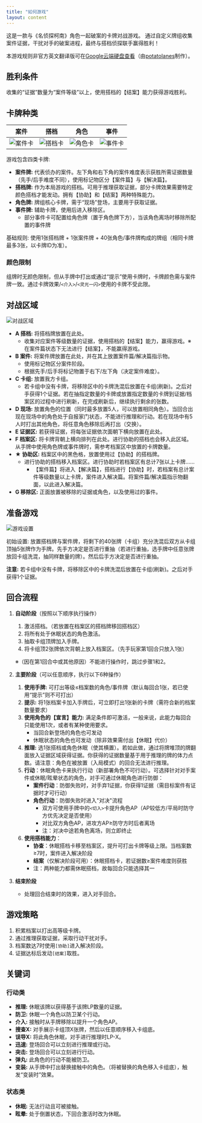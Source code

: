 ```yaml
---
title: "如何游戏"
layout: content
---
```


这是一款与《名侦探柯南》角色一起破案的卡牌对战游戏。
通过自定义牌组收集案件证据，干扰对手的破案进程，最终与搭档侦探联手赢得胜利！

本游戏规则非官方英文翻译版可在[Google云端硬盘查看](https://drive.google.com/drive/folders/1BZEynJiohcfcnQyTDPPjC936GzdK6Isw?usp=sharing)（由[potatolanes](https://twitter.com/potatolanes)制作）。

## 胜利条件

收集的“证据”数量为“案件等级”以上，使用搭档的【结案】能力获得游戏胜利。

## 卡牌种类

|案件|搭档|角色|事件|
|---|---|---|---|
| ![案件卡](img/card-case.jpg) | ![搭档卡](img/card-partner.jpg) | ![角色卡](img/card-character.jpg) | ![事件卡](img/card-event.jpg) |

游戏包含四类卡牌:

* **案件牌:** 代表侦办的案件。左下角和右下角的案件难度表示获胜所需证据数量（先手/后手难度不同），使用标记物区分【案件篇】与【解决篇】。
* **搭档牌:** 作为本局游戏的搭档。可用于推理获取证据，部分卡牌效果需要特定颜色搭档才能发动。拥有【协助】和【结案】两种特殊能力。
* **角色牌:** 牌组核心卡牌，需于“现场”登场，主要用于获取证据。
* **事件牌:** 辅助卡牌，使用后进入移除区。
  * 部分事件卡可配置给角色牌（置于角色牌下方），当该角色离场时移除所配置的事件牌

基础规则: 使用1张搭档牌 + 1张案件牌 + 40张角色/事件牌构成的牌组（相同卡牌最多3张，以卡牌ID为准）。

### 颜色限制

组牌时无颜色限制，但从手牌中打出或通过“提示”使用卡牌时，卡牌颜色需与案件牌一致。通过卡牌效果/`<介入>`/`<灵光一闪>`使用的卡牌不受此限。

## 对战区域

![对战区域](img/board.jpg)


* **A 搭档:** 将搭档牌放置在此处。
  * 收集对应案件等级数量的证据，使用搭档的【结案】能力，赢得游戏。※在案件篇状态下无法进行【结案】，不能赢得游戏。
* **B 案件:** 将案件牌放置在此处，并在其上放置案件篇/解决篇指示物。
  * 使用标记物区分案件阶段。
  * 根据先手/后手将标记物置于右下/左下角（决定案件难度）。
* **C 卡组:** 放置我方卡组。
  * 若卡组中没有卡牌，将移除区中的卡牌洗混后放置在卡组(刷新)。之后对手获得1个证据。若在抽指定数量的卡牌或放置指定数量的卡牌到证据/档案区的过程中进行刷新，在完成刷新后，继续执行剩余的张数。
* **D 现场:** 放置角色的位置（同时最多放置5人，可以放置相同角色）。当回合出现在现场中的角色处于自报家门状态，不能进行推理和行动。若在现场中有5人时打出其他角色，将任意角色移除后再打出（交换）。
* **E 证据区:** 若获得证据，将每张证据依次面朝下横向放置在此处。
* **F 档案区:** 将卡牌背朝上横向排列在此处。进行协助的搭档也会移入此区域。从手牌中使用角色牌或事件牌时，需参考档案区中放置的卡牌数量。
* **★ 协助区:** 档案区中的黑色格，放置使用过【协助】的搭档牌。
  * 进行协助的搭档移入档案区。进行协助时若档案区有总计7张以上卡牌……
    * 【案件篇】将进入【解决篇】，搭档进行【协助】时，若档案有总计案件等级数量以上卡牌，案件进入解决篇。将案件篇/解决篇指示物翻面，以此进入解决篇。
* **G 移除区:** 正面放置被移除的证据或角色，以及使用过的事件。

## 准备游戏

![游戏设置](img/board2.jpg)

初始设置: 放置搭档牌与案件牌，将剩下的40张牌（卡组）充分洗混后双方从卡组顶抽5张牌作为手牌。先手方决定是否进行重抽（若进行重抽，选手牌中任意张牌放回卡组洗混，抽同样数量的牌）。然后后手方决定是否进行重抽。

**注意:** 若卡组中没有卡牌，将移除区中的卡牌洗混后放置在卡组(刷新)。之后对手获得1个证据。

## 回合流程

1. **自动阶段**（按照以下顺序执行操作）
   1. 激活搭档。（若放置在档案区的搭档牌移回搭档区）
   2. 将所有处于休眠状态的角色激活。
   3. 抽取卡组顶牌加入手牌。
   4. 将卡组顶2张牌依次背朝上放入档案区。（先手玩家第1回合只放入1张）

    ※（因在第1回合中或其他原因）不能进行操作时，跳过步骤1和2。

2. **主要阶段**（可以任意顺序，执行以下6种操作）
   1. **使用手牌:** 可打出等级≤档案数的角色/事件牌（默认每回合1张，若已使用“提示”则不可打出）
   2. **提示:** 将1张档案卡加入手牌后，可立即打出1张新的卡牌（需符合新的档案数量要求）
   3. **使用角色的【宣言】能力:** 满足条件即可激活，一般来说，此能力每回合只能使用1次，或者有某种使用要求。
       * 当回合新登场的角色也可发动
       * 休眠状态的角色也可发动（除非效果需付出【休眠】代价）
   4. **推理:** 选1张搭档或角色休眠（使其横置）。若如此做，通过将牌堆顶的牌翻面放入证据区域获得证据。你获得的证据数量基于用于推理的牌的体力点数。请注意：角色在被放置（入局模式）的回合无法进行推理。
   5. **行动**：休眠角色卡来执行行动（新部署角色不可行动）。可选择针对对手案件或休眠/眩晕状态的角色，对手可通过休眠角色进行防御：
       * **案件行动**：防御失败时，对手弃1证据，你获得1证据（需目标案件有证据时才可行动）
       * **角色行动**：防御失败时进入"对决"流程
         * 双方可使用手牌中的`<切入>`卡提升角色AP（AP较低方/平局时防守方优先决定是否使用）
         * 对比双方角色AP，进攻方AP≥防守方时后者离场
         * 注：对决中途若角色离场，则立即终止
   6. **使用搭档能力**：
      * **协查**：休眠搭档卡移至档案区，提升可打出卡牌等级上限。当档案数≥7时，案件进入解决阶段
      * **结案**（仅解决阶段可用）：休眠搭档卡，若证据数≥案件难度则获胜  
      * 注：两种能力都需休眠搭档，故每回合只能选择其一
3. **结束阶段**
   * 处理回合结束时的效果，进入对手回合。

## 游戏策略

1. 积累档案以打出高等级卡牌。
2. 通过推理获取证据，采取行动干扰对手。
3. 档案数达7时使用`[协助]`进入解决阶段。
4. 证据达标后发动`[结案]`取胜。

## 关键词

### 行动类

* **推理:** 休眠该牌以获得基于该牌LP数量的证据。
* **防卫:** 休眠一个角色以防卫某个行动。
* **介入:** 接触时从手牌移除以提升一个角色AP。
* **搜查X:** 对手展示卡组顶X张牌，然后以任意顺序移入卡组底。
* **误导X:** 将此角色休眠，对手进行推理时LP-X。
* **迅速:** 登场回合可以立刻进行推理或行动。
* **突击:** 登场回合可以立刻进行行动。
* **弹丸:** 此角色的行动不能被防卫。
* **变装:** 从手牌中打出替换接触中的角色。（将被替换的角色移入卡组底），触发“变装时”效果。

### 状态类

* **休眠:** 无法行动且可被接触。
* **眩晕:** 处于倒置状态，下回合激活时改为休眠。